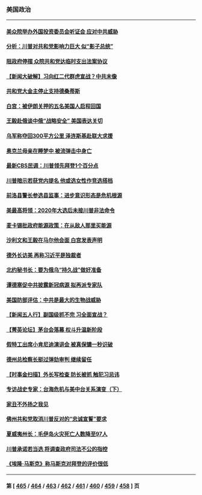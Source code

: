 ### 美国政治
---
#### [美众院举办外国投资委员会听证会 应对中共威胁](../../pages/ncid1078159/n14075916.md) 
#### [分析：川普对共和党影响力巨大 似“影子总统”](../../pages/ncid1078159/n14076357.md) 
#### [阻政府停摆 众院共和党达临时支出法案协议](../../pages/ncid1078159/n14076331.md) 
#### [【新闻大破解】习向红二代群虎宣战？中共末像](../../pages/ncid1078159/n14076239.md) 
#### [共和党大金主停止支持德桑蒂斯](../../pages/ncid1078159/n14076316.md) 
#### [白宫：被伊朗关押的五名美国人启程回国](../../pages/ncid1078159/n14076183.md) 
#### [王毅赴俄谈中俄“战略安全” 美国表达关切](../../pages/ncid1078159/n14076209.md) 
#### [乌军称夺回300平方公里 泽连斯基赴联大求援](../../pages/ncid1078159/n14076174.md) 
#### [奥克兰母亲在睡梦中 被流弹击中身亡](../../pages/ncid1078159/n14076043.md) 
#### [最新CBS民调：川普领先拜登1个百分点](../../pages/ncid1078159/n14076013.md) 
#### [川普暗示若获党内提名 他或选女性作竞选搭档](../../pages/ncid1078159/n14075728.md) 
#### [前洛县警长参选县监事：进步意识形态是危机根源](../../pages/ncid1078159/n14075751.md) 
#### [美最高将领：2020年大选后未接川普非法命令](../../pages/ncid1078159/n14075667.md) 
#### [麦卡锡批政府能源政策：在从敌人那里买能源](../../pages/ncid1078159/n14075652.md) 
#### [沙利文和王毅在马尔他会面 白宫发表声明](../../pages/ncid1078159/n14075654.md) 
#### [德外长访美 再称习近平是独裁者](../../pages/ncid1078159/n14075605.md) 
#### [北约秘书长：要为俄乌“持久战”做好准备](../../pages/ncid1078159/n14075588.md) 
#### [谭德塞促中共披露新冠病源 拟再派专家队](../../pages/ncid1078159/n14075549.md) 
#### [美国防部评估：中共是最大的生物战威胁](../../pages/ncid1078159/n14075204.md) 
#### [【新闻五人行】副国级抓不完 习全面宣战？](../../pages/ncid1078159/n14075303.md) 
#### [【菁英论坛】茅台会落幕 权斗升温新阶段](../../pages/ncid1078159/n14075195.md) 
#### [假特工出席小肯尼迪演讲会 被真保镳一秒识破](../../pages/ncid1078159/n14075230.md) 
#### [德州总检察长挺过弹劾审判 继续留任](../../pages/ncid1078159/n14075223.md) 
#### [【时事金扫描】外长写检查 防长被抓  触犯习忌讳](../../pages/ncid1078159/n14075190.md) 
#### [专访战史专家：台海危机与美中台关系演变（下）](../../pages/ncid1078159/n14074951.md) 
#### [家丑不外扬之我见](../../pages/ncid1078159/n14075213.md) 
#### [佛州共和党取消川普反对的“忠诚宣誓”要求](../../pages/ncid1078159/n14075098.md) 
#### [夏威夷州长：毛伊岛火灾死亡人数降至97人](../../pages/ncid1078159/n14075044.md) 
#### [川普承诺若当选 将调查政府司法不公的指控](../../pages/ncid1078159/n14074985.md) 
#### [《埃隆·马斯克》称马斯克对拜登的评价很低](../../pages/ncid1078159/n14074935.md) 

---
#### 第 [ [465](./465.md) / [464](./464.md) / [463](./463.md) / [462](./462.md) / [461](./461.md) / [460](./460.md) / [459](./459.md) / [458](./458.md) ] 页
